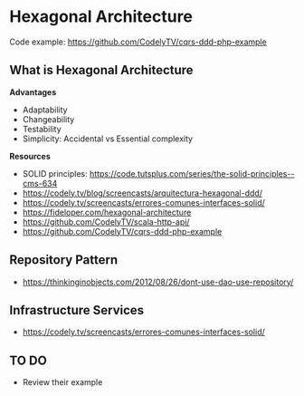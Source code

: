 # Hexagonal Architecture

Code example: https://github.com/CodelyTV/cqrs-ddd-php-example

## What is Hexagonal Architecture
**Advantages**
* Adaptability
* Changeability
* Testability
* Simplicity: Accidental vs Essential complexity

**Resources**
* SOLID principles:  https://code.tutsplus.com/series/the-solid-principles--cms-634
* https://codely.tv/blog/screencasts/arquitectura-hexagonal-ddd/
* https://codely.tv/screencasts/errores-comunes-interfaces-solid/
* https://fideloper.com/hexagonal-architecture
* https://github.com/CodelyTV/scala-http-api/
* https://github.com/CodelyTV/cqrs-ddd-php-example


## Repository Pattern
* https://thinkinginobjects.com/2012/08/26/dont-use-dao-use-repository/


## Infrastructure Services
* https://codely.tv/screencasts/errores-comunes-interfaces-solid/


## TO DO
* Review their example